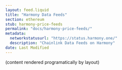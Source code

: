 ```yaml
---
layout: feed.liquid
title: "Harmony Data Feeds"
section: ethereum
stub: harmony-price-feeds
permalink: "docs/harmony-price-feeds/"
metadata:
  networkstatusurl: "https://status.harmony.one/"
  description: "Chainlink Data Feeds on Harmony"
date: Last Modified
---
```

(content rendered programatically by layout)

